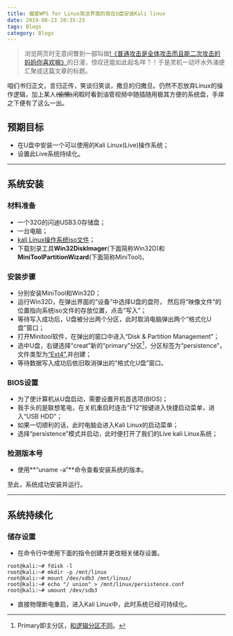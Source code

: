 ```yaml
---
title: 偏爱WPS for Linux简洁界面的我在U盘安装Kali linux
date: 2019-08-23 20:35:23
tags: Blogs
category: Blogs
---
```

> 浏览网页时无意间瞥到一部叫做[!《普通攻击是全体攻击而且能二次攻击的妈妈你喜欢嘛》](http://www.yhdm.tv/show/4589.html)的日漫，惊叹还能如此起名咩？！于是灵机一动坏水外涌便汇聚成这篇文章的标题。

咱们书归正文，言归正传，笑谈归笑谈，撒旦的归撒旦。仍然不忍放弃Linux的操作逻辑，加上某人~~(偷懒)~~闲暇时看到油管视频中随插随用极其方便的系统盘，手痒之下便有了这么一出。

## 预期目标
- 在U盘中安装一个可以使用的Kali Linux(Live)操作系统；
- 设置此Live系统持续化。
- - - 
## 系统安装

### 材料准备

- 一个32G的闪迪USB3.0存储盘；
- 一台电脑；
- [kali Linux操作系统iso文件](https://www.kali.org/downloads/)；
- 下载刻录工具**Win32DiskImager**(下面简称Win32D)和**MiniToolPartitionWizard**(下面简称MiniTool)。

### 安装步骤

- 分别安装MiniTool和Win32D；
- 运行Win32D，在弹出界面的“设备”中选择U盘的盘符，
  然后将“映像文件”的位置指向系统iso文件的存放位置，点击“写入”；
- 等待写入成功后，U盘被分出两个分区，此时取消电脑弹出两个“格式化U盘”窗口；
- 打开Minitool软件，在弹出的窗口中进入“Disk & Partition Management”；
- 选中U盘，右键选择“creat”新的“primary”分区[^1]，分区标签为“persistence”，
  文件类型为[“Ext4”](https://www.cnblogs.com/daduryi/p/6619028.html),并创建；
- 等待数据写入成功后依旧取消弹出的“格式化U盘”窗口。

### BIOS设置

- 为了使计算机从U盘启动，需要设置开机首选项(BIOS)；
- 我手头的是联想笔电，在关机重启时连击“F12”按键进入快捷启动菜单，进入“USB HDD”；
- 如果一切顺利的话，此时电脑会进入Kali Linux的启动菜单；
- 选择“persistence”模式并启动，此时便打开了我们的Live kali Linux系统；

### 检测版本号

- 使用**“uname -a”**命令查看安装系统的版本。<br>

至此，系统成功安装并运行。

- - - 

## 系统持续化

### 储存设置
- 在命令行中使用下面的指令创建并更改相关储存设置。
```
root@kali:~# fdisk -l
root@kali:~# mkdir -p /mnt/linux
root@kali:~# mount /dev/sdb3 /mnt/linux/
root@kali:~# echo "/ union" > /mnt/linux/persistence.conf
root@kali:~# umount /dev/sdb3
```
- 直接物理断电重启，进入Kali Linux中，此时系统已经可持续化。


[^1]: Primary即主分区，[和逻辑分区不同](https://blog.csdn.net/q_l_s/article/details/50150045)。